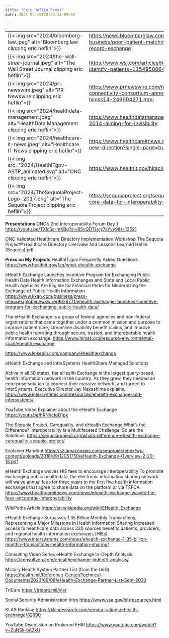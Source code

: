 ```yaml
---
title: "Eric Heflin Press"
date: 2024-08-19T20:39:34-05:00

---
```

|  |  |
|--|--|
| {{< img src="2024/bloomberg-law.jpeg" alt="Bloomberg law clipping eric heflin">}} | https://news.bloomberglaw.com/health-law-and-business/poor-patient-matching-stifles-electronic-health-record-exchange |
| {{< img src="2024/the-wall-stree-journal.jpeg" alt="The Wall Street Journal clipping eric heflin">}} | https://www.wsj.com/articles/hospitals-turn-to-biometrics-to-identify-patients-11549508640 |
| {{< img src="2024/pr-newswire.jpeg" alt="PR Newswire clipping eric heflin">}} | https://www.prnewswire.com/news-releases/care-connectivity-consortium-announces-ochin-membership-at-himss14-246904271.html |
| {{< img src="2024/healthdata-management.jpeg" alt="HealthData Management clipping eric heflin">}} | https://www.healthdatamanagement.com/articles/connectathon-2014-aiming-for-invisibility |
| {{< img src="2024/healthcare-it-news.jpeg" alt="Healthcare IT News clipping eric heflin">}} | https://www.healthcareitnews.com/news/connectathon-takes-new-direction?single-page=true |
| {{< img src="2024/HealthITgov-ASTP_animated.svg" alt="ONC clipping eric heflin">}} | https://www.healthit.gov/hitac/member/heflin |
| {{< img src="2024/TheSequoiaProject-Logo-2017.png" alt="The Sequoia Project clipping eric heflin">}} | https://sequoiaproject.org/sequoia-cto-cio-joins-oncs-u-s-core-data-for-interoperability-task-force/ |


**Presentations**
ONC’s 2nd Interoperability Forum Day 1 
https://youtu.be/TXIc5s-mKBg?si=B5vQDTLyjz7sYyy9&t=12521

ONC Validated Healthcare Directory Implementation Workshop The Sequoia Project® Healthcare Directory  Overview and Lessons Learned
Heflin (Sequoia).pdf

**Press on My Projects**
HealthIT.gov Frequently Asked Questions 
https://www.healthit.gov/faq/what-ehealth-exchange


eHealth Exchange Launches Incentive Program for Exchanging Public Health Data
Health Information Exchanges and State and Local Public Health Agencies Are Eligible for Financial Perks for Modernizing the Exchange of Public Health Information
https://www.kxan.com/business/press-releases/globenewswire/9036771/ehealth-exchange-launches-incentive-program-for-exchanging-public-health-data/


The eHealth Exchange is a group of federal agencies and non-federal organizations that came together under a common mission and purpose to improve patient care, streamline disability benefit claims, and improve public health reporting through secure, trusted, and interoperable health information exchange.
https://www.himss.org/resource-environmental-scan/ehealth-exchange

https://www.linkedin.com/company/ehealthexchange


eHealth Exchange and InterSystems
HealthShare Managed Solutions

Active in all 50 states, the eHealth Exchange is the largest query-based, health information network in the country. As they grew, they needed an enterprise solution to connect their massive network, and turned to InterSystems. Executive Director Jay Nakashima explains.
https://www.intersystems.com/resources/ehealth-exchange-and-intersystems/

YouTube Video Explainer about the eHealth Exchange
https://youtu.be/hRNhctoD1pk


The Sequoia Project, Carequality, and eHealth Exchange
What’s the Difference?
Interoperability Is a Multifaceted Challenge. So are the Solutions. 
https://sequoiaproject.org/whats-difference-ehealth-exchange-carequality-sequoia-project/

Explainer Handout
https://s3.amazonaws.com/seqprojectehex/wp-content/uploads/2018/09/12051759/eHealth-Exchange-Overview-2-20-18.pdf


eHealth Exchange waives HIE fees to encourage interoperability
To promote exchanging public health data, the electronic information sharing network will waive annual fees for three years to the first five health information exchanges that agree to share data on the platform or via TEFCA.
https://www.healthcareitnews.com/news/ehealth-exchange-waives-hie-fees-encourage-interoperability

WikiPedia Article
https://en.wikipedia.org/wiki/EHealth_Exchange



eHealth Exchange Surpasses 1.35 Billion Monthly Transactions, Representing a Major Milestone in Health Information Sharing
Increased access to healthcare data across 330 sources benefits patients, providers, and regional health information exchanges (HIEs).
https://www.intersystems.com/news/ehealth-exchange-1-35-billion-monthly-transactions-health-information-sharing/

Consulting Video Series
eHealth Exchange In-Depth Analysis
https://consultzen.com/ehealthexchange-indepth-analysis/


Military Health System Partner List (from the DoD)
https://health.mil/Reference-Center/Technical-Documents/2023/09/08/eHealth-Exchange-Partner-List-Sept-2023

TriCare
https://tricare.mil/vler

Social Security Administration Intro
https://www.ssa.gov/hit/resources.html

KLAS Ranking
https://klasresearch.com/vendor-ratings/ehealth-exchange/82890

YouTube Discussion on Brokered FHIR
https://www.youtube.com/watch?v=ZuNSk-bAZkU


